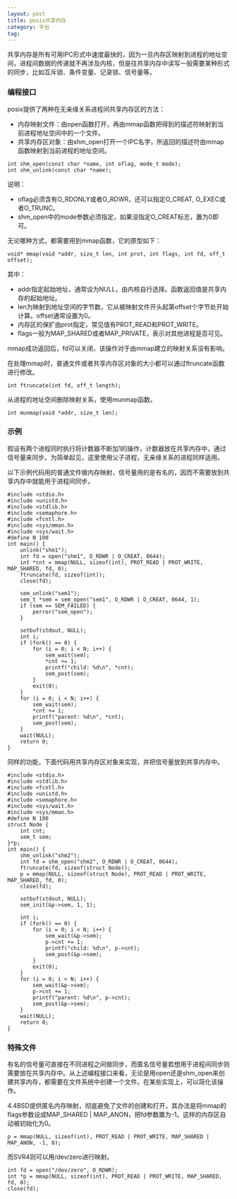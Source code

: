 ```yaml
---
layout: post
title: posix共享内存
category: 平台
tag:
---
```


共享内存是所有可用IPC形式中速度最快的，因为一旦内存区映射到进程的地址空间，进程间数据的传递就不再涉及内核，但是往共享内存中读写一般需要某种形式的同步，比如互斥锁、条件变量、记录锁、信号量等。

### 编程接口

posix提供了两种在无亲缘关系进程间共享内存区的方法：

- 内存映射文件：由open函数打开，再由mmap函数把得到的描述符映射到当前进程地址空间中的一个文件。
- 共享内存区对象：由shm_open打开一个IPC名字，所返回的描述符由mmap函数映射到当前进程的地址空间。

```
int shm_open(const char *name, int oflag, mode_t mode);
int shm_unlink(const char *name);
```

说明：

- oflag必须含有O_RDONLY或者O_RDWR，还可以指定O_CREAT, O_EXEC或者O_TRUNC。
- shm_open中的mode参数必须指定，如果没指定O_CREAT标志，置为0即可。

无论哪种方式，都需要用到mmap函数，它的原型如下：

```
void* mmap(void *addr, size_t len, int prot, int flags, int fd, off_t offset);
```

其中：

- addr指定起始地址，通常设为NULL，由内核自行选择。函数返回值是共享内存的起始地址。
- len为映射到地址空间的字节数，它从被映射文件开头起第offset个字节处开始计算。offset通常设置为0。
- 内存区的保扩由prot指定，常见值有PROT_READ和PROT_WRITE。
- flags一般为MAP_SHARED或者MAP_PRIVATE，表示对其他进程是否可见。

mmap成功返回后，fd可以关闭，该操作对于由mmap建立的映射关系没有影响。

在处理mmap时，普通文件或者共享内存区对象的大小都可以通过ftruncate函数进行修改。

```
int ftruncate(int fd, off_t length);
```

从进程的地址空间删除映射关系，使用munmap函数。

```
int munmap(void *addr, size_t len);
```

### 示例

假设有两个进程同时执行将计数器不断加1的操作，计数器放在共享内存中，通过信号量来同步。为简单起见，这里使用父子进程，无亲缘关系的进程同样适用。

以下示例代码用的普通文件做内存映射，信号量用的是有名的，因而不需要放到共享内存中就能用于进程间同步。

```
#include <stdio.h>
#include <unistd.h>
#include <stdlib.h>
#include <semaphore.h>
#include <fcntl.h>
#include <sys/mman.h>
#include <sys/wait.h>
#define N 100
int main() {
    unlink("shm1");
    int fd = open("shm1", O_RDWR | O_CREAT, 0644);
    int *cnt = mmap(NULL, sizeof(int), PROT_READ | PROT_WRITE, MAP_SHARED, fd, 0);
    ftruncate(fd, sizeof(int));
    close(fd);

    sem_unlink("sem1");
    sem_t *sem = sem_open("sem1", O_RDWR | O_CREAT, 0644, 1);
    if (sem == SEM_FAILED) {
        perror("sem_open");
    }

    setbuf(stdout, NULL);
    int i;
    if (fork() == 0) {
        for (i = 0; i < N; i++) {
            sem_wait(sem);
            *cnt += 1;
            printf("child: %d\n", *cnt);
            sem_post(sem);
        }
        exit(0);
    }
    for (i = 0; i < N; i++) {
        sem_wait(sem);
        *cnt += 1;
        printf("parent: %d\n", *cnt);
        sem_post(sem);
    }
    wait(NULL);
    return 0;
}
```

同样的功能，下面代码用共享内存区对象来实现，并把信号量放到共享内存中。

```
#include <stdio.h>
#include <stdlib.h>
#include <fcntl.h>
#include <unistd.h>
#include <semaphore.h>
#include <sys/wait.h>
#include <sys/mman.h>
#define N 100
struct Node {
    int cnt;
    sem_t sem;
}*p;
int main() {
    shm_unlink("shm2");
    int fd = shm_open("shm2", O_RDWR | O_CREAT, 0644);
    ftruncate(fd, sizeof(struct Node));
    p = mmap(NULL, sizeof(struct Node), PROT_READ | PROT_WRITE, MAP_SHARED, fd, 0);
    close(fd);

    setbuf(stdout, NULL);
    sem_init(&p->sem, 1, 1);

    int i;
    if (fork() == 0) {
        for (i = 0; i < N; i++) {
            sem_wait(&p->sem);
            p->cnt += 1;
            printf("child: %d\n", p->cnt);
            sem_post(&p->sem);
        }
        exit(0);
    }
    for (i = 0; i < N; i++) {
        sem_wait(&p->sem);
        p->cnt += 1;
        printf("parent: %d\n", p->cnt);
        sem_post(&p->sem);
    }
    wait(NULL);
    return 0;
}
```

### 特殊文件

有名的信号量可直接在不同进程之间做同步，而匿名信号量若想用于进程间同步则需要放在共享内存中。从上述编程接口来看，无论是用open还是shm_open来创建共享内存，都需要在文件系统中创建一个文件。在某些实现上，可以简化该操作。

4.4BSD提供匿名内存映射，彻底避免了文件的创建和打开，其办法是将mmap的flags参数设成MAP_SHARED \| MAP_ANON，把fd参数置为-1。这样的内存区自动被初始化为0。

```
p = mmap(NULL, sizeof(int), PROT_READ | PROT_WRITE, MAP_SHARED | MAP_ANON, -1, 0);
```

而SVR4则可以用/dev/zero进行映射。

```
int fd = open("/dev/zero", O_RDWR);
int *p = mmap(NULL, sizeof(int), PROT_READ | PROT_WRITE, MAP_SHARED, fd, 0);
close(fd);
```
